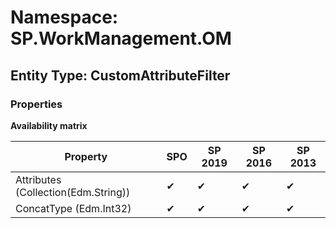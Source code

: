 # Namespace: SP.WorkManagement.OM

## Entity Type: CustomAttributeFilter

### Properties

**Availability matrix**

Property | SPO | SP 2019 | SP 2016 | SP 2013
----------|-----|---------|---------|--------
Attributes (Collection(Edm.String)) | ✔ | ✔ | ✔ | ✔
ConcatType (Edm.Int32) | ✔ | ✔ | ✔ | ✔

